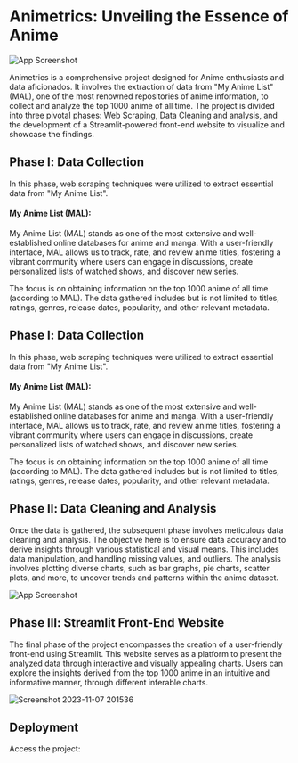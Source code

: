 
# Animetrics: Unveiling the Essence of Anime
![App Screenshot](https://user-images.githubusercontent.com/94131187/281077193-ba05afad-3d42-4382-a8f3-d73ee2025671.png)

Animetrics is a comprehensive project designed for Anime enthusiasts and data aficionados. It involves the extraction of data from "My Anime List" (MAL), one of the most renowned repositories of anime information, to collect and analyze the top 1000 anime of all time. The project is divided into three pivotal phases: Web Scraping, Data Cleaning and analysis, and the development of a Streamlit-powered front-end website to visualize and showcase the findings.   


## Phase Ⅰ: Data Collection
In this phase, web scraping techniques were utilized to extract essential data from "My Anime List".

#### My Anime List (MAL):

My Anime List (MAL) stands as one of the most extensive and well-established online databases for anime and manga. With a user-friendly interface, MAL allows us to track, rate, and review anime titles, fostering a vibrant community where users can engage in discussions, create personalized lists of watched shows, and discover new series.
    
The focus is on obtaining information on the top 1000 anime of all time (according to MAL). The data gathered includes but is not limited to titles, ratings, genres, release dates, popularity, and other relevant metadata.
## Phase Ⅰ: Data Collection
In this phase, web scraping techniques were utilized to extract essential data from "My Anime List".

#### My Anime List (MAL):

My Anime List (MAL) stands as one of the most extensive and well-established online databases for anime and manga. With a user-friendly interface, MAL allows us to track, rate, and review anime titles, fostering a vibrant community where users can engage in discussions, create personalized lists of watched shows, and discover new series.
    
The focus is on obtaining information on the top 1000 anime of all time (according to MAL). The data gathered includes but is not limited to titles, ratings, genres, release dates, popularity, and other relevant metadata.

## Phase Ⅱ: Data Cleaning and Analysis

Once the data is gathered, the subsequent phase involves meticulous data cleaning and analysis. The objective here is to ensure data accuracy and to derive insights through various statistical and visual means. This includes data manipulation, and handling missing values, and outliers. The analysis involves plotting diverse charts, such as bar graphs, pie charts, scatter plots, and more, to uncover trends and patterns within the anime dataset.

![App Screenshot](https://user-images.githubusercontent.com/94131187/281080919-719f82e4-8534-4177-a129-e432889e75ac.png)

## Phase Ⅲ: Streamlit Front-End Website

The final phase of the project encompasses the creation of a user-friendly front-end using Streamlit. This website serves as a platform to present the analyzed data through interactive and visually appealing charts. Users can explore the insights derived from the top 1000 anime in an intuitive and informative manner, through different inferable charts.

![Screenshot 2023-11-07 201536](https://github.com/VikrantRamesh/Animetrics-AnimeAnalytics/assets/94131187/796c05a2-3ff6-42dd-9be0-cfbd897a4bd6)

## Deployment

Access the project:


